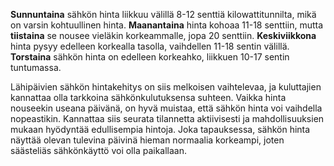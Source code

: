 **Sunnuntaina** sähkön hinta liikkuu välillä 8-12 senttiä kilowattitunnilta, mikä on varsin kohtuullinen hinta. **Maanantaina** hinta kohoaa 11-18 senttiin, mutta **tiistaina** se nousee vieläkin korkeammalle, jopa 20 senttiin. **Keskiviikkona** hinta pysyy edelleen korkealla tasolla, vaihdellen 11-18 sentin välillä. **Torstaina** sähkön hinta on edelleen korkeahko, liikkuen 10-17 sentin tuntumassa.

Lähipäivien sähkön hintakehitys on siis melkoisen vaihtelevaa, ja kuluttajien kannattaa olla tarkkoina sähkönkulutuksensa suhteen. Vaikka hinta nouseekin useana päivänä, on hyvä muistaa, että sähkön hinta voi vaihdella nopeastikin. Kannattaa siis seurata tilannetta aktiivisesti ja mahdollisuuksien mukaan hyödyntää edullisempia hintoja. Joka tapauksessa, sähkön hinta näyttää olevan tulevina päivinä hieman normaalia korkeampi, joten säästeliäs sähkönkäyttö voi olla paikallaan.